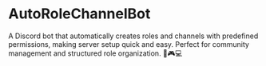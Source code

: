 # AutoRoleChannelBot
A Discord bot that automatically creates roles and channels with predefined permissions, making server setup quick and easy. Perfect for community management and structured role organization. 🚀🎮💻
